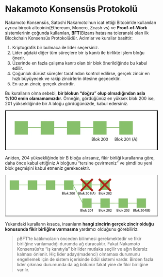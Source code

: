 # Nakamoto Konsensüs Protokolü

Nakamoto Konsensüs, Satoshi Nakamoto’nun icat ettiği Bitcoin’de kullanılan ayrıca birçok altcoinin(Ethereum, Monero, Zcash vs) ve **Proof-of-Work** sistemlerinin çoğunda kullanılan, **BFT**(Bizans hatasına toleranslı) olan ilk Blockchain Konsensüs Protokolüdür. Adımlar ve kurallar basittir:

1. Kriptografik bir bulmaca ile lider seçersiniz.
2. Lider ağdaki diğer tüm süreçlere bir iş kanıtı ile birlikte işlem bloğu önerir.
3. Üzerinde en fazla çalışma kanıtı olan bir blok önerildiğinde bu kabul edilir.
4. Çoğunluk dürüst süreçler tarafından kontrol edilirse, gerçek zincir en hızlı büyüyecek ve rakip zincirlerin ötesine geçecektir.
5. En uzun zincir, gerçek zincirdir.

Bu kuralların olma sebebi, **bir blokun “doğru” olup olmadığından asla %100 emin olamamamızdır**. Örneğin, gördüğünüz en yüksek blok 200 ise, 201 yüksekliğinde bir A bloğu gördüğünüzde, kabul edersiniz.

![](./200-blok.png)

Aniden, 204 yüksekliğinde bir B bloğu alırsanız, fikir birliği kurallarına göre, daha önce kabul ettiğiniz A bloğunu “tersine çevirmeniz” ve şimdi bu yeni blok geçmişini kabul etmeniz gerekecektir.

![](./204-blok.png)

Yukarıdaki kuralların kısaca, insanların **hangi zincirin gerçek zincir olduğu konusunda fikir birliğine varmasına** yardımcı olduğunu görebiliriz.

> pBFT’te katılımcıların önceden bilinmesi gerekmektedir ve fikir birliğine varılamadığı durumda ağ duracaktır. Fakat Nakamoto Konsensüs’te “iş kanıtıyla” bir lider mutlaka seçilir ve ağın lidersiz kalması önlenir. Hiç lider adayı(madenci) olmaması durumunu engellemek için de sistem içerisinde ödül sistemi vardır. Birden fazla lider çıkması durumunda da ağ bölünür fakat yine de fikir birliğine varılır.
